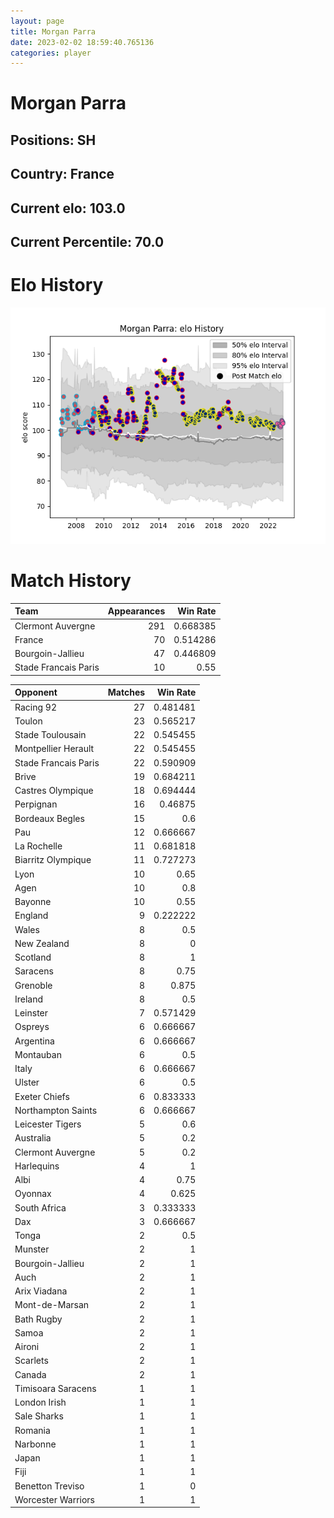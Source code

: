 ```yaml
---  
layout: page  
title: Morgan Parra  
date: 2023-02-02 18:59:40.765136  
categories: player  
---
```

# Morgan Parra

## Positions: SH

## Country: France

## Current elo: 103.0

## Current Percentile: 70.0

# Elo History


![elo history](history_MorganParra.png)
# Match History


| Team                 |   Appearances |   Win Rate |
|:---------------------|--------------:|-----------:|
| Clermont Auvergne    |           291 |   0.668385 |
| France               |            70 |   0.514286 |
| Bourgoin-Jallieu     |            47 |   0.446809 |
| Stade Francais Paris |            10 |   0.55     |

| Opponent             |   Matches |   Win Rate |
|:---------------------|----------:|-----------:|
| Racing 92            |        27 |   0.481481 |
| Toulon               |        23 |   0.565217 |
| Stade Toulousain     |        22 |   0.545455 |
| Montpellier Herault  |        22 |   0.545455 |
| Stade Francais Paris |        22 |   0.590909 |
| Brive                |        19 |   0.684211 |
| Castres Olympique    |        18 |   0.694444 |
| Perpignan            |        16 |   0.46875  |
| Bordeaux Begles      |        15 |   0.6      |
| Pau                  |        12 |   0.666667 |
| La Rochelle          |        11 |   0.681818 |
| Biarritz Olympique   |        11 |   0.727273 |
| Lyon                 |        10 |   0.65     |
| Agen                 |        10 |   0.8      |
| Bayonne              |        10 |   0.55     |
| England              |         9 |   0.222222 |
| Wales                |         8 |   0.5      |
| New Zealand          |         8 |   0        |
| Scotland             |         8 |   1        |
| Saracens             |         8 |   0.75     |
| Grenoble             |         8 |   0.875    |
| Ireland              |         8 |   0.5      |
| Leinster             |         7 |   0.571429 |
| Ospreys              |         6 |   0.666667 |
| Argentina            |         6 |   0.666667 |
| Montauban            |         6 |   0.5      |
| Italy                |         6 |   0.666667 |
| Ulster               |         6 |   0.5      |
| Exeter Chiefs        |         6 |   0.833333 |
| Northampton Saints   |         6 |   0.666667 |
| Leicester Tigers     |         5 |   0.6      |
| Australia            |         5 |   0.2      |
| Clermont Auvergne    |         5 |   0.2      |
| Harlequins           |         4 |   1        |
| Albi                 |         4 |   0.75     |
| Oyonnax              |         4 |   0.625    |
| South Africa         |         3 |   0.333333 |
| Dax                  |         3 |   0.666667 |
| Tonga                |         2 |   0.5      |
| Munster              |         2 |   1        |
| Bourgoin-Jallieu     |         2 |   1        |
| Auch                 |         2 |   1        |
| Arix Viadana         |         2 |   1        |
| Mont-de-Marsan       |         2 |   1        |
| Bath Rugby           |         2 |   1        |
| Samoa                |         2 |   1        |
| Aironi               |         2 |   1        |
| Scarlets             |         2 |   1        |
| Canada               |         2 |   1        |
| Timisoara Saracens   |         1 |   1        |
| London Irish         |         1 |   1        |
| Sale Sharks          |         1 |   1        |
| Romania              |         1 |   1        |
| Narbonne             |         1 |   1        |
| Japan                |         1 |   1        |
| Fiji                 |         1 |   1        |
| Benetton Treviso     |         1 |   0        |
| Worcester Warriors   |         1 |   1        |